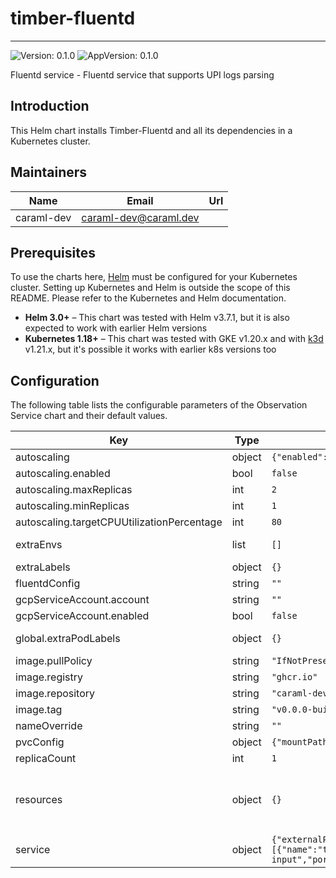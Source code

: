 # timber-fluentd

---
![Version: 0.1.0](https://img.shields.io/badge/Version-0.1.0-informational?style=flat-square)
![AppVersion: 0.1.0](https://img.shields.io/badge/AppVersion-0.1.0-informational?style=flat-square)

Fluentd service - Fluentd service that supports UPI logs parsing

## Introduction

This Helm chart installs Timber-Fluentd and all its dependencies in a Kubernetes cluster.

## Maintainers

| Name | Email | Url |
| ---- | ------ | --- |
| caraml-dev | <caraml-dev@caraml.dev> |  |

## Prerequisites

To use the charts here, [Helm](https://helm.sh/) must be configured for your
Kubernetes cluster. Setting up Kubernetes and Helm is outside the scope of
this README. Please refer to the Kubernetes and Helm documentation.

- **Helm 3.0+** – This chart was tested with Helm v3.7.1, but it is also expected to work with earlier Helm versions
- **Kubernetes 1.18+** – This chart was tested with GKE v1.20.x and with [k3d](https://github.com/rancher/k3d) v1.21.x,
but it's possible it works with earlier k8s versions too

## Configuration

The following table lists the configurable parameters of the Observation Service chart and their default values.

| Key | Type | Default | Description |
|-----|------|---------|-------------|
| autoscaling | object | `{"enabled":false,"maxReplicas":2,"minReplicas":1,"targetCPUUtilizationPercentage":80}` | HPA scaling configuration for Observation Service fluentd |
| autoscaling.enabled | bool | `false` | Toggle to enable HPA scaling |
| autoscaling.maxReplicas | int | `2` | Maximum replicas for HPA scaling |
| autoscaling.minReplicas | int | `1` | Minimum replicas for HPA scaling |
| autoscaling.targetCPUUtilizationPercentage | int | `80` | CPU utilization percentage threshold to activate HPA scaling |
| extraEnvs | list | `[]` | List of extra environment variables to add to fluentd container |
| extraLabels | object | `{}` | List of extra labels to add to fluentd K8s resources |
| fluentdConfig | string | `""` | Fluentd config to be mounted as fluentd/etc/fluent.conf |
| gcpServiceAccount.account | string | `""` | Base64 encoded service account json |
| gcpServiceAccount.enabled | bool | `false` | Flag to toggle flushing Observation logs to BQ |
| global.extraPodLabels | object | `{}` | Extra pod labels in a map[string]string format, most likely to be used for the costing labels. |
| image.pullPolicy | string | `"IfNotPresent"` | Docker image pull policy |
| image.registry | string | `"ghcr.io"` | Docker registry for fluentd image |
| image.repository | string | `"caraml-dev/timber/fluentd"` | Docker image repository for fluentd |
| image.tag | string | `"v0.0.0-build.16-01ac82e"` | Docker image tag for fluentd |
| nameOverride | string | `""` |  |
| pvcConfig | object | `{"mountPath":"/cache","name":"cache-volume","storage":"3Gi"}` | PVC configurations for fluentd StatefulSet storage |
| replicaCount | int | `1` |  |
| resources | object | `{}` | Resources requests and limits for fluentd StatefulSet. This should be set according to your cluster capacity and service level objectives. Reference: https://kubernetes.io/docs/concepts/configuration/manage-resources-containers/ |
| service | object | `{"externalPort":24224,"internalPort":9880,"multiPort":{"enabled":true},"multiPorts":[{"name":"tcp-input","port":24224,"targetPort":24224},{"name":"http-input","port":9880,"targetPort":9880}],"type":"ClusterIP"}` | Kubernetes Service for fluentd StatefulSet |